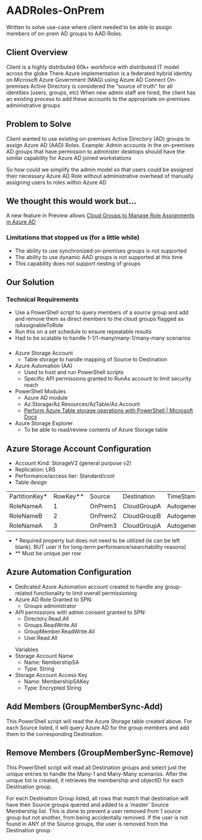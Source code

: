 # AADRoles-OnPrem
Written to solve use-case where client needed to be able to assign members of on-prem AD groups to AAD Roles.

## Client Overview
Client is a highly distributed 60k+ workforce with distributed IT model across the globe
There Azure implementation is a federated hybrid identity on Microsoft Azure Government (MAG) using Azure AD Connect
On-premises Active Directory is considered the “source of truth” for all identities (users, groups, etc)
When new admin staff are hired, the client has an existing process to add these accounts to the appropriate on-premises administrative groups

## Problem to Solve
Client wanted to use existing on-premises Active Directory (AD) groups to assign Azure AD (AAD) Roles.
Example: Admin accounts in the on-premises AD groups that have permission to administer desktops should have the similar capability for Azure AD joined workstations

So how could we simplify the admin model so that users could be assigned their necessary Azure AD Role without administrative overhead of manually assigning users to roles within Azure AD

## We thought this would work but...
A new feature in Preview allows [Cloud Groups to Manage Role Assignments in Azure AD](https://docs.microsoft.com/en-us/azure/active-directory/roles/groups-concept)

### Limitations that stopped us (for a little while)
* The ability to use synchronized on-premises groups is not supported 
* The ability to use dynamic AAD groups is not supported at this time
* This capability does not support nesting of groups

## Our Solution
### Technical Requirements
* Use a PowerShell script to query members of a source group and add and remove them as direct members to the cloud groups flagged as isAssignableToRole
* Run this on a set schedule to ensure repeatable results
* Had to be scalable to handle 1-1/1-many/many-1/many-many scenarios

### 
- Azure Storage Account
  - Table storage to handle mapping of Source to Destination
- Azure Automation (AA)
  - Used to host and run PowerShell scripts
  - Specific API permissions granted to RunAs account to limit security reach
- PowerShell Modules
  - Azure AD module
  - Az.Storage/Az.Resources/AzTable/Az.Account 
  - [Perform Azure Table storage operations with PowerShell | Microsoft Docs](https://docs.microsoft.com/en-us/azure/storage/tables/table-storage-how-to-use-powershell)
- Azure Storage Explorer
  - To be able to read/review contents of Azure Storage table

## Azure Storage Account Configuration
- Account Kind: StorageV2 (general purpose v2)
- Replication: LRS
- Performance/access tier: Standard/cool
- Table design
<table>
  <tr>
    <td>PartitionKey*</td>
    <td>RowKey**</td>
    <td>Source</td>
    <td>Destination</td>
    <td>TimeStamp</td>
  </tr>
  <tr>
    <td>RoleNameA</td>
    <td>1</td>
    <td>OnPrem1</td>
    <td>CloudGroupA</td>
    <td>Autogenerated</td>
  </tr>
    <tr>
    <td>RoleNameB</td>
    <td>2</td>
    <td>OnPrem2</td>
    <td>CloudGroupB</td>
    <td>Autogenerated</td>
  </tr>
  <tr>
    <td>RoleNameA</td>
    <td>3</td>
    <td>OnPrem3</td>
    <td>CloudGroupA</td>
    <td>Autogenerated</td>
  </tr>
</table>
<ul>
  <li>* Required property but does not need to be utilized (ie can be left blank). BUT user it for long-term performance/searchability reasons)</li>
  <li>** Must be unique per row</li>
</ul>

## Azure Automation Configuration
- Dedicated Azure Automation account created to handle any group-related functionality to limit overall permissioning
- Azure AD Role Granted to SPN: 
  - Groups administrator
- API permissions with admin consent granted to SPN:
  - Directory.Read.All
  - Groups.ReadWrite.All
  - GroupMember.ReadWrite.All
  - User.Read.All
<ul>Variables
  <li>Storage Account Name
    <ul>
      <li>Name: NembershipSA</li>
      <li>Type: String</li>
    </ul>
  </li>
  <li> Storage Account Access Key
   <ul>
     <li>Name: MembershipSAKey</li>
     <li>Type: Encrypted String</li>
   </ul>
  </li>
</ul>

## Add Members (GroupMemberSync-Add)
This PowerShell script will read the Azure Storage table created above. For each Source listed, it will query Azure AD for the group members and add them to the corresponding Destination.

## Remove Members (GroupMemberSync-Remove)
This PowerShell script will read all Destination groups and select just the unique entries to handle the Many-1 and Many-Many scenarios. After the unique list is created, it retrieves the membership and objectID for each Destination group.

For each Destination Group listed, all rows that match that destination will have their Source groups queried and added to a 'master' Source Membership list. This is done to prevent a user removed from 1 source group but not another, from being accidentally removed. If the user is not found in ANY of the Source groups, the user is removed from the Destination group
